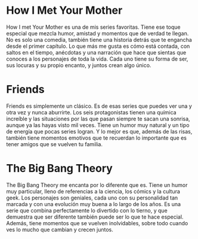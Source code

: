 # How I Met Your Mother

How I met Your Mother es una de mis series favoritas. Tiene ese toque especial que mezcla humor, amistad y momentos que de verdad te llegan. No es solo una comedia, también tiene una historia detrás que te engancha desde el primer capítulo.
Lo que más me gusta es cómo está contada, con saltos en el tiempo, anécdotas y una narración que hace que sientas que conoces a los personajes de toda la vida. Cada uno tiene su forma de ser, sus locuras y su propio encanto, y juntos crean algo único.

# Friends

Friends es simplemente un clásico. Es de esas series que puedes ver una y otra vez y nunca aburrirte. Los seis protagonistas tienen una química increíble y las situaciones por las que pasan siempre te sacan una sonrisa, aunque ya las hayas visto mil veces.
Tiene un humor muy natural y un tipo de energía que pocas series logran. Y lo mejor es que, además de las risas, también tiene momentos emotivos que te recuerdan lo importante que es tener amigos que se vuelven tu familia.


# The Big Bang Theory

The Big Bang Theory me encanta por lo diferente que es. Tiene un humor muy particular, lleno de referencias a la ciencia, los cómics y la cultura geek. Los personajes son geniales, cada uno con su personalidad tan marcada y con una evolución muy buena a lo largo de los años.
Es una serie que combina perfectamente lo divertido con lo tierno, y que demuestra que ser diferente también puede ser lo que te hace especial. Además, tiene momentos que se vuelven inolvidables, sobre todo cuando ves lo mucho que cambian y crecen juntos.
